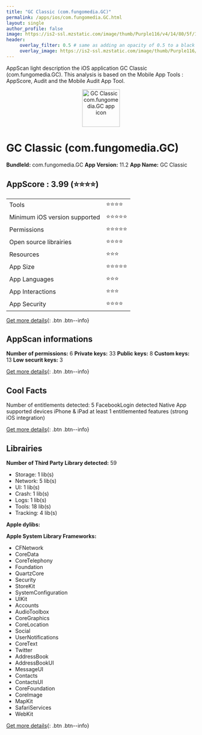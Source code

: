 ```yaml
---
title: "GC Classic (com.fungomedia.GC)"
permalink: /apps/ios/com.fungomedia.GC.html
layout: single
author_profile: false
image: https://is2-ssl.mzstatic.com/image/thumb/Purple116/v4/14/80/5f/14805fd4-7b61-0c55-0d08-c64a505569f9/AppIcon-1x_U007emarketing-0-7-0-85-220.png/512x512bb.jpg
header: 
     overlay_filter: 0.5 # same as adding an opacity of 0.5 to a black background
     overlay_image: https://is2-ssl.mzstatic.com/image/thumb/Purple116/v4/14/80/5f/14805fd4-7b61-0c55-0d08-c64a505569f9/AppIcon-1x_U007emarketing-0-7-0-85-220.png/512x512bb.jpg
---
```

AppScan light description the iOS application GC Classic (com.fungomedia.GC). This analysis is based on the Mobile App Tools : AppScore, Audit and the Mobile Audit App Tool.

  
  
<div style="text-align: center;"><img src="https://is2-ssl.mzstatic.com/image/thumb/Purple116/v4/14/80/5f/14805fd4-7b61-0c55-0d08-c64a505569f9/AppIcon-1x_U007emarketing-0-7-0-85-220.png/512x512bb.jpg" width="100" height="100" alt="GC Classic com.fungomedia.GC app icon"></div>  
  
# GC Classic (com.fungomedia.GC)

**BundleId:** com.fungomedia.GC
**App Version:** 11.2
**App Name:** GC Classic


## AppScore : 3.99 (⭐️⭐️⭐️⭐️) 

<table>
<tr><td> Tools </td><td> ⭐️⭐️⭐️⭐️ </td></tr>
<tr><td> Minimum iOS version supported </td><td> ⭐️⭐️⭐️⭐️⭐️ </td></tr>
<tr><td> Permissions </td><td> ⭐️⭐️⭐️⭐️⭐️ </td></tr>
<tr><td> Open source librairies </td><td> ⭐️⭐️⭐️⭐️ </td></tr>
<tr><td> Resources </td><td> ⭐️⭐️⭐️ </td></tr>
<tr><td> App Size </td><td> ⭐️⭐️⭐️⭐️⭐️ </td></tr>
<tr><td> App Languages </td><td> ⭐️⭐️⭐️ </td></tr>
<tr><td> App Interactions </td><td> ⭐️⭐️⭐️ </td></tr>
<tr><td> App Security </td><td> ⭐️⭐️⭐️⭐️ </td></tr>
</table>

[Get more details](/pricing.html){: .btn .btn--info}  
  
## AppScan informations 

**Number of permissions:** 6
**Private keys:** 33
**Public keys:** 8
**Custom keys:** 13
**Low securit keys:** 3
  
[Get more details](/pricing.html){: .btn .btn--info}

## Cool Facts

Number of entitlements detected: 5
FacebookLogin detected
Native App
supported devices iPhone & iPad
at least 1 entitlemented features (strong iOS integration)
  
[Get more details](/pricing.html){: .btn .btn--info}

## Librairies 
**Number of Third Party Library detected:** 59
- Storage: 1 lib(s)
- Network: 5 lib(s)
- UI: 1 lib(s)
- Crash: 1 lib(s)
- Logs: 1 lib(s)
- Tools: 18 lib(s)
- Tracking: 4 lib(s)

**Apple dylibs:**


**Apple System Library Frameworks:**
- CFNetwork
- CoreData
- CoreTelephony
- Foundation
- QuartzCore
- Security
- StoreKit
- SystemConfiguration
- UIKit
- Accounts
- AudioToolbox
- CoreGraphics
- CoreLocation
- Social
- UserNotifications
- CoreText
- Twitter
- AddressBook
- AddressBookUI
- MessageUI
- Contacts
- ContactsUI
- CoreFoundation
- CoreImage
- MapKit
- SafariServices
- WebKit


  
[Get more details](/pricing.html){: .btn .btn--info}

